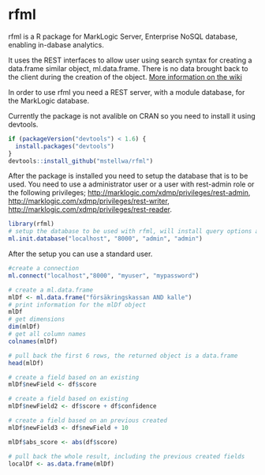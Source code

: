 # rfml

rfml is a R package for MarkLogic Server, Enterprise NoSQL database, enabling in-dabase analytics.

It uses the REST interfaces to allow user using search syntax for creating a data.frame similar object, ml.data.frame. There is no data brought back to the client during the creation of the object. [More information on the wiki](https://github.com/mstellwa/rfml/wiki/Introduction-to-the-rfml-package)

In order to use rfml you need a REST server, with a module database, for the MarkLogic database.

Currently the package is not avalible on CRAN so you need to install it using devtools.
```R
if (packageVersion("devtools") < 1.6) {
  install.packages("devtools")
}
devtools::install_github("mstellwa/rfml")
```

After the package is installed you need to setup the database that is to be used. You need to use a administrator user or a user with rest-admin role or the following privileges; http://marklogic.com/xdmp/privileges/rest-admin, http://marklogic.com/xdmp/privileges/rest-writer, http://marklogic.com/xdmp/privileges/rest-reader.

```R
library(rfml)
# setup the database to be used with rfml, will install query options and transformation
ml.init.database("localhost", "8000", "admin", "admin")

````
After the setup you can use a standard user.
```R
#create a connection
ml.connect("localhost","8000", "myuser", "mypassword")

# create a ml.data.frame
mlDf <- ml.data.frame("försäkringskassan AND kalle")
# print information for the mlDf object
mlDf
# get dimensions
dim(mlDf)
# get all column names
colnames(mlDf)

# pull back the first 6 rows, the returned object is a data.frame
head(mlDf)

# create a field based on an existing
mlDf$newField <- df$score

# create a field based on existing
mlDf$newField2 <- df$score + df$confidence

# create a field based on an previous created
mlDf$newField3 <- df$newField + 10

mlDf$abs_score <- abs(df$score)

# pull back the whole result, including the previous created fields
localDf <- as.data.frame(mlDf)

````

